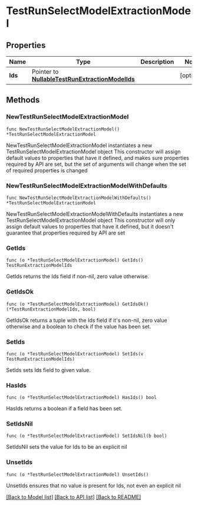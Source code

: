 # TestRunSelectModelExtractionModel

## Properties

Name | Type | Description | Notes
------------ | ------------- | ------------- | -------------
**Ids** | Pointer to [**NullableTestRunExtractionModelIds**](TestRunExtractionModelIds.md) |  | [optional] 

## Methods

### NewTestRunSelectModelExtractionModel

`func NewTestRunSelectModelExtractionModel() *TestRunSelectModelExtractionModel`

NewTestRunSelectModelExtractionModel instantiates a new TestRunSelectModelExtractionModel object
This constructor will assign default values to properties that have it defined,
and makes sure properties required by API are set, but the set of arguments
will change when the set of required properties is changed

### NewTestRunSelectModelExtractionModelWithDefaults

`func NewTestRunSelectModelExtractionModelWithDefaults() *TestRunSelectModelExtractionModel`

NewTestRunSelectModelExtractionModelWithDefaults instantiates a new TestRunSelectModelExtractionModel object
This constructor will only assign default values to properties that have it defined,
but it doesn't guarantee that properties required by API are set

### GetIds

`func (o *TestRunSelectModelExtractionModel) GetIds() TestRunExtractionModelIds`

GetIds returns the Ids field if non-nil, zero value otherwise.

### GetIdsOk

`func (o *TestRunSelectModelExtractionModel) GetIdsOk() (*TestRunExtractionModelIds, bool)`

GetIdsOk returns a tuple with the Ids field if it's non-nil, zero value otherwise
and a boolean to check if the value has been set.

### SetIds

`func (o *TestRunSelectModelExtractionModel) SetIds(v TestRunExtractionModelIds)`

SetIds sets Ids field to given value.

### HasIds

`func (o *TestRunSelectModelExtractionModel) HasIds() bool`

HasIds returns a boolean if a field has been set.

### SetIdsNil

`func (o *TestRunSelectModelExtractionModel) SetIdsNil(b bool)`

 SetIdsNil sets the value for Ids to be an explicit nil

### UnsetIds
`func (o *TestRunSelectModelExtractionModel) UnsetIds()`

UnsetIds ensures that no value is present for Ids, not even an explicit nil

[[Back to Model list]](../README.md#documentation-for-models) [[Back to API list]](../README.md#documentation-for-api-endpoints) [[Back to README]](../README.md)


